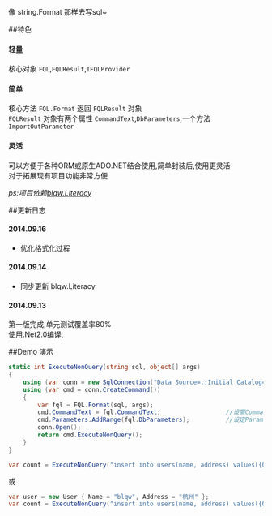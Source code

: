 像 string.Format 那样去写sql~   
  
##特色
#### 轻量
核心对象 `FQL`,`FQLResult`,`IFQLProvider`  
#### 简单
核心方法 `FQL.Format` 返回 `FQLResult` 对象  
`FQLResult` 对象有两个属性 `CommandText`,`DbParameters`;一个方法`ImportOutParameter`   
#### 灵活
可以方便于各种ORM或原生ADO.NET结合使用,简单封装后,使用更灵活  
对于拓展现有项目功能非常方便  

*ps:项目依赖[blqw.Literacy](https://code.csdn.net/jy02305022/blqw.Literacy)*  

##更新日志

#### 2014.09.16
* 优化格式化过程

#### 2014.09.14
* 同步更新 blqw.Literacy  

#### 2014.09.13
第一版完成,单元测试覆盖率80%  
使用.Net2.0编译,

##Demo 演示  
```csharp
static int ExecuteNonQuery(string sql, object[] args)
{
    using (var conn = new SqlConnection("Data Source=.;Initial Catalog=Test;Integrated Security=True"))
    using (var cmd = conn.CreateCommand())
    {
        var fql = FQL.Format(sql, args);
        cmd.CommandText = fql.CommandText;                  //设置CommandText
        cmd.Parameters.AddRange(fql.DbParameters);          //设定Parameters
        conn.Open();
        return cmd.ExecuteNonQuery();
    }
}
```
```csharp
var count = ExecuteNonQuery("insert into users(name, address) values({0},{1})","blqw","杭州");
```
或
```csharp
var user = new User { Name = "blqw", Address = "杭州" };
var count = ExecuteNonQuery("insert into users(name, address) values({0:name},{0:address})",user);
```